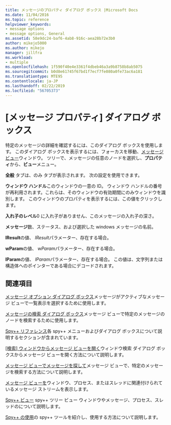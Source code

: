 ```yaml
---
title: メッセージのプロパティ ダイアログ ボックス |Microsoft Docs
ms.date: 11/04/2016
ms.topic: reference
helpviewer_keywords:
- message options
- message options, General
ms.assetid: 58e9dc24-baf6-4ab8-916c-aea28b72e3b0
author: mikejo5000
ms.author: mikejo
manager: jillfra
ms.workload:
- multiple
ms.openlocfilehash: 1f590f40e4e3361f4dbeb46a3a9b8758b8ab5075
ms.sourcegitcommit: b0d8e61745f67bd1f7ecf7fe080a0fe73ac6a181
ms.translationtype: MTE95
ms.contentlocale: ja-JP
ms.lasthandoff: 02/22/2019
ms.locfileid: "56705373"
---
```

# <a name="message-properties-dialog-box"></a>[メッセージ プロパティ] ダイアログ ボックス
特定のメッセージの詳細を確認するには、このダイアログ ボックスを使用します。 このダイアログ ボックスを表示するには、フォーカスを移動、[メッセージ ビュー](../debugger/messages-view.md)ウィンドウ。 ツリーで、メッセージの任意のノードを選択し、**プロパティ**から、**ビュー**メニュー。

 **全般** タブは、のみ タブが表示されます。 次の設定を使用できます。

 **ウィンドウ ハンドル**このウィンドウの一意の ID。 ウィンドウ ハンドルの番号が再利用されます。これらは、そのウィンドウの有効期間にのみウィンドウを識別します。 このウィンドウのプロパティを表示するには、この値をクリックします。

 **入れ子のレベル**0 に入れ子がありません、このメッセージの入れ子の深さ。

 **メッセージ**数、ステータス、および選択した windows メッセージの名前。

 **lResult**の値、 *lResult*パラメーター、存在する場合。

 **wParam**の値、 *wParam*パラメーター、存在する場合。

 **lParam**の値、 *lParam*パラメーター、存在する場合。 この値は、文字列または構造体へのポインターである場合にデコードされます。

## <a name="related-sections"></a>関連項目
 [メッセージ オプション ダイアログ ボックス](../debugger/message-options-dialog-box.md)メッセージがアクティブなメッセージ ビューで一覧表示を選択するために使用します。

 [メッセージの検索 ダイアログ ボックス](../debugger/message-search-dialog-box.md)メッセージ ビューで特定のメッセージのノードを検索するために使用します。

 [Spy++ リファレンス](../debugger/spy-increment-reference.md)各 spy++ メニューおよびダイアログ ボックスについて説明するセクションが含まれています。

 [[検索] ウィンドウからメッセージ ビューを開く](../debugger/how-to-open-messages-view-from-find-window.md)ウィンドウ検索 ダイアログ ボックスからメッセージ ビューを開く方法について説明します。

 [メッセージ ビューでメッセージを探して](../debugger/how-to-search-for-a-message-in-messages-view.md)メッセージ ビューで、特定のメッセージを検索する方法について説明します。

 [メッセージ ビューを](../debugger/messages-view.md)ウィンドウ、プロセス、またはスレッドに関連付けられているメッセージ ストリームを表示します。

 [Spy++ ビュー](../debugger/spy-increment-views.md) spy++ ツリー ビュー ウィンドウやメッセージ、プロセス、スレッドのについて説明します。

 [Spy++ の使用](../debugger/using-spy-increment.md)の spy++ ツールを紹介し、使用する方法について説明します。